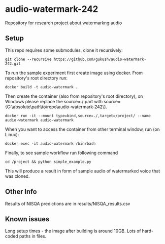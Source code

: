 # audio-watermark-242
Repository for research project about watermarkng audio
## Setup
This repo requires some submodules, clone it recursively:
```
git clone --recursive https://github.com/gukush/audio-watermark-242.git
```
To run the sample experiment first create image using docker.
From repository's root directory run:
```
docker build -t audio-watermark .
```
Then create the container (also from repository's root directory), on Windows please replace the source=./ part with source={C:\\absolute\\path\\to\\repo\\audio-watermark-242\\}.
```
docker run -it --mount type=bind,source=./,target=/project/ --name audio-watermark audio-watermark
```
When you want to access the container from other terminal window, run (on Linux):
```
docker exec -it audio-watermark /bin/bash
```
Finally, to see sample workflow run following command
```
cd /project && python simple_example.py
```
This will produce a result in form of sample audio of watermarked voice that was cloned.

## Other Info
Results of NISQA predictions are in results/NISQA_results.csv

## Known issues
Long setup times - the image after building is around 10GB. Lots of hard-coded paths in files.